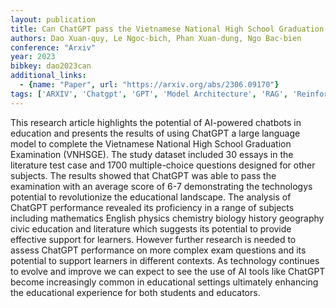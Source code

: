 ```yaml
---
layout: publication
title: Can ChatGPT pass the Vietnamese National High School Graduation Examination
authors: Dao Xuan-quy, Le Ngoc-bich, Phan Xuan-dung, Ngo Bac-bien
conference: "Arxiv"
year: 2023
bibkey: dao2023can
additional_links:
  - {name: "Paper", url: "https://arxiv.org/abs/2306.09170"}
tags: ['ARXIV', 'Chatgpt', 'GPT', 'Model Architecture', 'RAG', 'Reinforcement Learning', 'Tools']
---
```

This research article highlights the potential of AI-powered chatbots in education and presents the results of using ChatGPT a large language model to complete the Vietnamese National High School Graduation Examination (VNHSGE). The study dataset included 30 essays in the literature test case and 1700 multiple-choice questions designed for other subjects. The results showed that ChatGPT was able to pass the examination with an average score of 6-7 demonstrating the technologys potential to revolutionize the educational landscape. The analysis of ChatGPT performance revealed its proficiency in a range of subjects including mathematics English physics chemistry biology history geography civic education and literature which suggests its potential to provide effective support for learners. However further research is needed to assess ChatGPT performance on more complex exam questions and its potential to support learners in different contexts. As technology continues to evolve and improve we can expect to see the use of AI tools like ChatGPT become increasingly common in educational settings ultimately enhancing the educational experience for both students and educators.
